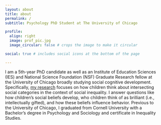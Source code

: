 ```yaml
---
layout: about
title: about
permalink: /
subtitle: Psychology PhD Student at The University of Chicago

profile:
  align: right
  image: prof_pic.jpg
  image_circular: false # crops the image to make it circular

social: true # includes social icons at the bottom of the page

---
```

I am a 5th-year PhD candidate as well as an Institute of Education Sciences (IES) and National Science Foundation (NSF) Graduate Research fellow at the University of Chicago broadly studying social cognitive development. Specifically, [my research](https://vanessa-lazaro.github.io/projects/) focuses on how children think about intersecting social categories in the context of social inequality. I answer questions like how children’s social beliefs develop, who children think of as brilliant (i.e., intellectually gifted), and how these beliefs influence behavior. Previous to the University of Chicago, I graduated from Cornell University with a Bachelor’s degree in Psychology and Sociology and certificate in Inequality Studies.

